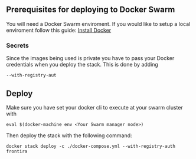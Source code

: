 ## Prerequisites for deploying to Docker Swarm
You will need a Docker Swarm enviroment. 
If you would like to setup a local enviroment follow this guide: [Install Docker](https://docs.docker.com/engine/swarm/)

### Secrets
Since the images being used is private you have to pass your Docker credentials when you deploy the stack. This is done by adding 
```
--with-registry-aut
```

## Deploy

Make sure you have set your docker cli to execute at your swarm cluster with 
```
eval $(docker-machine env <Your Swarm manager node>)
```

Then deploy the stack with the following command:
```
docker stack deploy -c ./docker-compose.yml --with-registry-auth frontira
```